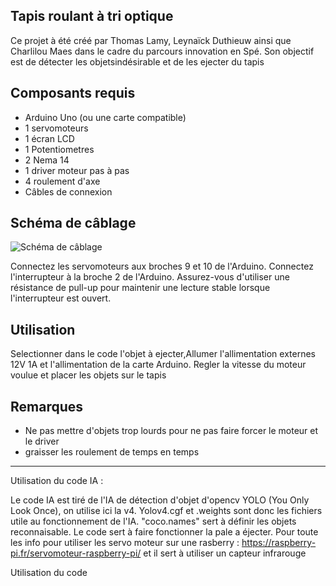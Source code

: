 ## Tapis roulant à tri optique

Ce projet à été créé par Thomas Lamy, Leynaïck Duthieuw ainsi que Charlilou Maes dans le cadre du parcours innovation en Spé. Son objectif est de détecter les objetsindésirable et de les ejecter du tapis 

## Composants requis

- Arduino Uno (ou une carte compatible)
- 1 servomoteurs
- 1 écran LCD
- 1 Potentiometres
- 2 Nema 14
- 1 driver moteur pas à pas
- 4 roulement d'axe
- Câbles de connexion

## Schéma de câblage

![Schéma de câblage]("URL_image")

Connectez les servomoteurs aux broches 9 et 10 de l'Arduino. Connectez l'interrupteur à la broche 2 de l'Arduino. Assurez-vous d'utiliser une résistance de pull-up pour maintenir une lecture stable lorsque l'interrupteur est ouvert.

## Utilisation

Selectionner dans le code l'objet à ejecter,Allumer l'allimentation externes 12V 1A et l'allimentation de la carte Arduino. Regler la vitesse du moteur voulue et placer les objets sur le tapis

## Remarques

- Ne pas mettre d'objets trop lourds pour ne pas faire forcer le moteur et le driver 
- graisser les roulement de temps en temps


---




Utilisation du code IA : 

Le code IA est tiré de l'IA de détection d'objet d'opencv YOLO (You Only Look Once), on utilise ici la v4. Yolov4.cgf et .weights sont donc les fichiers utile au fonctionnement de l'IA. "coco.names" sert à définir les objets reconnaisable. Le code sert à faire fonctionner la pale a éjecter. Pour toute les info pour utiliser les servo moteur sur une rasberry : https://raspberry-pi.fr/servomoteur-raspberry-pi/
et il sert à utiliser un capteur infrarouge








Utilisation du code
